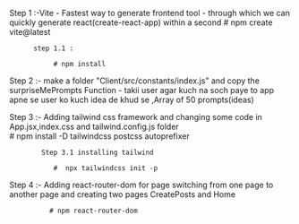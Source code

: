     

  Step 1 :-Vite - Fastest way to generate frontend tool - through which we can quickly generate react(create-react-app) within a second
               # npm create vite@latest

          step 1.1 :      

               # npm install

  Step 2 :- make a folder "Client/src/constants/index.js" and copy the surpriseMePrompts Function - takii user agar kuch na soch paye to app apne se user ko kuch idea de khud se ,Array of 50 prompts(ideas) 
            

  Step 3 :- Adding tailwind css framework and changing some code in App.jsx,index.css and tailwind.config.js folder   
               #  npm install -D tailwindcss postcss autoprefixer

            Step 3.1 installing tailwind
               
               #  npx tailwindcss init -p

  Step 4 :- Adding react-router-dom for page switching from one page to another page and creating two pages CreatePosts and Home     

              # npm react-router-dom          